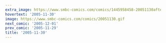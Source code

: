 ```yaml
---
extra_image: https://www.smbc-comics.com/comics/1445958458-20051130after.png
hovertext: '2005-11-30'
image: https://www.smbc-comics.com/comics/20051130.gif
next_comic: '2005-12-01'
prev_comic: '2005-11-29'
title: '2005-11-30'
---
```


